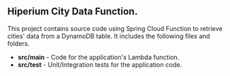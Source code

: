 ## Hiperium City Data Function.

This project contains source code using Spring Cloud Function to retrieve cities' data from a DynamoDB table.
It includes the following files and folders.

- **src/main** - Code for the application's Lambda function.
- **src/test** - Unit/Integration tests for the application code.

